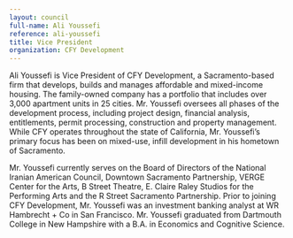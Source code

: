 ```yaml
---
layout: council
full-name: Ali Youssefi
reference: ali-youssefi
title: Vice President
organization: CFY Development
---
```


<p>Ali Youssefi is Vice President of CFY Development, a Sacramento-based firm that develops, builds and manages affordable and mixed-income housing. The family-owned company has a portfolio that includes over 3,000 apartment units in 25 cities. Mr. Youssefi oversees all phases of the development process, including project design, financial analysis, entitlements, permit processing, construction and property management. While CFY operates throughout the state of California, Mr. Youssefi’s primary focus has been on mixed-use, infill development in his hometown of Sacramento.</p>
<p>Mr. Youssefi currently serves on the Board of Directors of the National Iranian American Council, Downtown Sacramento Partnership, VERGE Center for the Arts, B Street Theatre, E. Claire Raley Studios for the Performing Arts and the R Street Sacramento Partnership. Prior to joining CFY Development, Mr. Youssefi was an investment banking analyst at WR Hambrecht + Co in San Francisco. Mr. Youssefi graduated from Dartmouth College in New Hampshire with a B.A. in Economics and Cognitive Science.</p>
